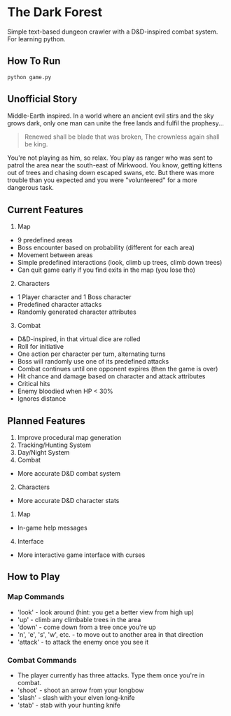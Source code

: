 # The Dark Forest
Simple text-based dungeon crawler with a D&D-inspired combat system. For learning python.

## How To Run
```bash
python game.py
```

## Unofficial Story
Middle-Earth inspired.
In a world where an ancient evil stirs and the sky grows dark, only one man
can unite the free lands and fulfil the prophesy... 
> Renewed shall be blade that was broken,
> The crownless again shall be king.

You're not playing as him, so relax. You play as ranger who was sent to
patrol the area near the south-east of Mirkwood. You know, getting kittens out
of trees and chasing down escaped swans, etc. But there was more trouble than
you expected and you were "volunteered" for a more dangerous task.

## Current Features
1. Map
  * 9 predefined areas
  * Boss encounter based on probability (different for each area)
  * Movement between areas 
  * Simple predefined interactions (look, climb up trees, climb down trees)
  * Can quit game early if you find exits in the map (you lose tho)
2. Characters
  * 1 Player character and 1 Boss character
  * Predefined character attacks
  * Randomly generated character attributes
3. Combat
  * D&D-inspired, in that virtual dice are rolled
  * Roll for initiative
  * One action per character per turn, alternating turns
  * Boss will randomly use one of its predefined attacks
  * Combat continues until one opponent expires (then the game is over)
  * Hit chance and damage based on character and attack attributes
  * Critical hits
  * Enemy bloodied when HP < 30% 
  * Ignores distance

## Planned Features
1. Improve procedural map generation
2. Tracking/Hunting System
3. Day/Night System
3. Combat
  * More accurate D&D combat system
2. Characters
  * More accurate D&D character stats
1. Map
  * In-game help messages
4. Interface
  * More interactive game interface with curses

## How to Play
### Map Commands
  * 'look' - look around (hint: you get a better view from high up)
  * 'up' - climb any climbable trees in the area 
  * 'down' - come down from a tree once you're up
  * 'n', 'e', 's', 'w', etc. - to move out to another area in that direction
  * 'attack' - to attack the enemy once you see it

### Combat Commands
  * The player currently has three attacks. Type them once you're in combat.
  * 'shoot' - shoot an arrow from your longbow
  * 'slash' - slash with your elven long-knife
  * 'stab' - stab with your hunting knife
